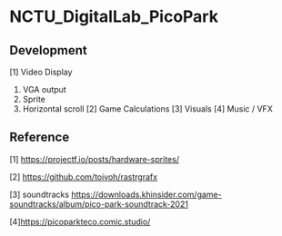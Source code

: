 # NCTU_DigitalLab_PicoPark

## Development
[1] Video Display
  1. VGA output
  2. Sprite
  3. Horizontal scroll
[2] Game Calculations
[3] Visuals
[4] Music / VFX

## Reference
[1] https://projectf.io/posts/hardware-sprites/

[2] https://github.com/toivoh/rastrgrafx

[3] soundtracks https://downloads.khinsider.com/game-soundtracks/album/pico-park-soundtrack-2021

[4]https://picoparkteco.comic.studio/
